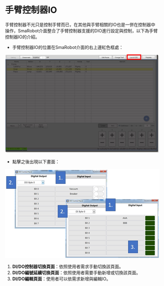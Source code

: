 # 手臂控制器IO

手臂控制器不光只是控制手臂而已，在其他與手臂相關的IO也是一併在控制器中操作，SmaRobot介面整合了手臂控制器支援的DIO進行設定與控制，以下為手臂控制器IO的介紹。

* 手臂控制器IO的位置在SmaRobot介面的右上邊紅色框處：

![SmaRobot&#x624B;&#x81C2;&#x63A7;&#x5236;&#x5668;IO&#x4F4D;&#x7F6E;](../.gitbook/assets/12-1.jpg)

* 點擊之後出現以下畫面：

![SmaRobot&#x624B;&#x81C2;&#x63A7;&#x5236;&#x5668;&#x4ECB;&#x9762;](../.gitbook/assets/14.jpg)

1. **DI/DO控制器切換頁面**：依照使用者需求手動切換該頁面。
2. **DI/DO編號延續切換頁面**：依照使用者需要手動新增或切換該頁面。
3. **DI/DO編輯頁面**：使用者可以依需求新增與編輯IO。

